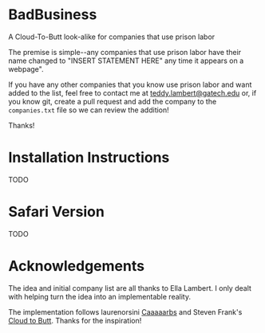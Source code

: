 # BadBusiness
A Cloud-To-Butt look-alike for companies that use prison labor

The premise is simple--any companies that use prison labor have their name changed to "INSERT STATEMENT HERE" any time it appears on a webpage".

If you have any other companies that you know use prison labor and want added to the list, feel free to contact me at teddy.lambert@gatech.edu or, if you know git, create a pull request and add the company to the `companies.txt` file so we can review the addition!

Thanks!

# Installation Instructions
TODO

# Safari Version
TODO

# Acknowledgements
The idea and initial company list are all thanks to Ella Lambert. I only dealt with helping turn the idea into an implementable reality.

The implementation follows laurenorsini [Caaaaarbs](https://github.com/laurenorsini/caaaaarbs) and Steven Frank's [Cloud to Butt](https://github.com/panicsteve/cloud-to-butt). Thanks for the inspiration! 

